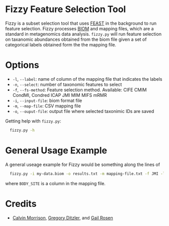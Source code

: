 # Fizzy Feature Selection Tool

Fizzy is a subset selection tool that uses [FEAST](http://www.cs.man.ac.uk/~gbrown/fstoolbox/) in the background to run feature selection. Fizzy processes [BIOM](http://biom-format.org/) and mapping files, which are a standard in metagenomics data analysis. `fizzy.py` will run feature selection on taxanomic abundances obtained from the biom file given a set of categorical labels obtained form the the mapping file.  

# Options 
* `-l`, `--label`: name of column of the mapping file that indicates the labels
* `-n`, `--select`: number of taxonomic features to select
* `-f`, `--fs-method`: Feature selection method. Available: CIFE CMIM CondMI, Condred ICAP JMI MIM MIFS mRMR
* `-i`, `--input-file`: biom format file
* `-m`, `--map-file`: CSV mapping file
* `-o`, `--ouput-file`: output file where selected taxonimic IDs are saved

Getting help with `fizzy.py`:
```bash 
  fizzy.py -h
```

# General Usage Example

A general useage example for Fizzy would be something along the lines of
```bash
  fizzy.py -i my-data.biom -o results.txt -m mapping-file.txt -f JMI -l BODY_SITE
```
where `BODY_SITE` is a column in the mapping file.

# Credits

* [Calvin Morrison](http://mutantturkey.com/), [Gregory Ditzler](http://gregoryditzler.com), and [Gail Rosen](http://www.ece.drexel.edu/gailr/) 
